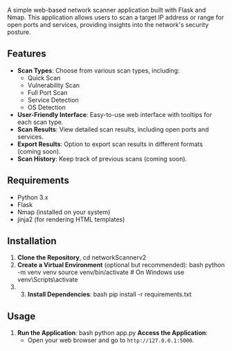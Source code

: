 A simple web-based network scanner application built with Flask and Nmap. This application allows users to scan a target IP address or range for open ports and services, providing insights into the network's security posture.

## Features

- **Scan Types**: Choose from various scan types, including:
  - Quick Scan
  - Vulnerability Scan
  - Full Port Scan
  - Service Detection
  - OS Detection
- **User-Friendly Interface**: Easy-to-use web interface with tooltips for each scan type.
- **Scan Results**: View detailed scan results, including open ports and services.
- **Export Results**: Option to export scan results in different formats (coming soon).
- **Scan History**: Keep track of previous scans (coming soon).

## Requirements

- Python 3.x
- Flask
- Nmap (installed on your system)
- jinja2 (for rendering HTML templates)

## Installation
1. **Clone the Repository**, cd networkScannerv2
2. **Create a Virtual Environment** (optional but recommended):
bash
python -m venv venv
source venv/bin/activate  # On Windows use venv\\Scripts\\activate
3. 3. **Install Dependencies**:
bash
pip install -r requirements.txt
## Usage
1. **Run the Application**:
bash
python app.py
**Access the Application**:
   - Open your web browser and go to `http://127.0.0.1:5000`.
